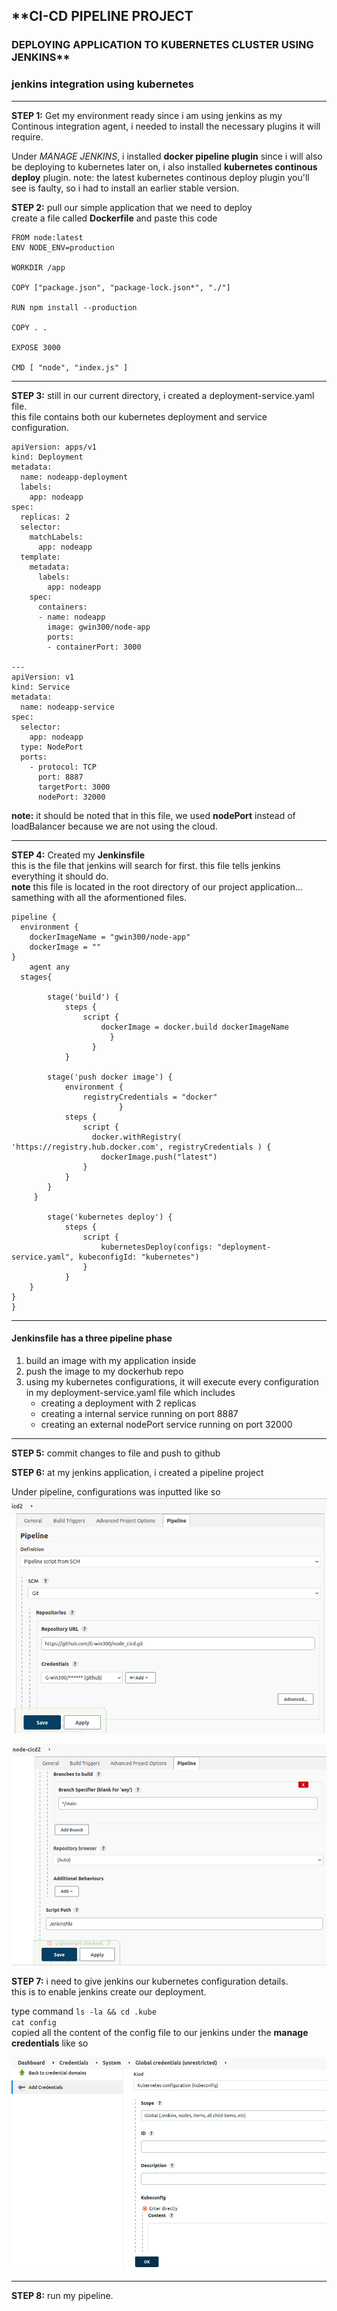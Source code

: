 ## **CI-CD PIPELINE PROJECT

### DEPLOYING APPLICATION TO KUBERNETES CLUSTER USING JENKINS**    
### jenkins integration using kubernetes

---
**STEP 1:** Get my environment ready
since i am using jenkins as my Continous integration agent, i needed to install the necessary plugins it will require.

Under *MANAGE JENKINS*, i installed **docker pipeline plugin**
since i will also be deploying to kubernetes later on, i also installed **kubernetes continous deploy** plugin.
note: the latest kubernetes continous deploy plugin you'll see is faulty, so i had to install an earlier stable version.

**STEP 2:** pull our simple application that we need to deploy  
create a file called **Dockerfile** and paste this code  
```
FROM node:latest
ENV NODE_ENV=production

WORKDIR /app

COPY ["package.json", "package-lock.json*", "./"]

RUN npm install --production

COPY . .

EXPOSE 3000

CMD [ "node", "index.js" ]
```


---
**STEP 3:** still in our current directory, i created a deployment-service.yaml file.  
this file contains both our kubernetes deployment and service configuration.

```
apiVersion: apps/v1
kind: Deployment
metadata:
  name: nodeapp-deployment
  labels:
    app: nodeapp
spec:
  replicas: 2
  selector:
    matchLabels:
      app: nodeapp
  template:
    metadata:
      labels:
        app: nodeapp
    spec:
      containers:
      - name: nodeapp
        image: gwin300/node-app
        ports:
        - containerPort: 3000

---
apiVersion: v1
kind: Service
metadata:
  name: nodeapp-service
spec:
  selector:
    app: nodeapp
  type: NodePort
  ports:
    - protocol: TCP
      port: 8887
      targetPort: 3000
      nodePort: 32000
```

**note:** it should be noted that in this file, we used **nodePort** instead of loadBalancer because we are not using the cloud. 

---
**STEP 4:** Created my **Jenkinsfile**  
this is the file that jenkins will search for first. this file tells jenkins everything it should do.  
**note** this file is located in the root directory of our project application... samething with all the aformentioned files.

```
pipeline {
  environment {
    dockerImageName = "gwin300/node-app"
    dockerImage = ""
}
    agent any
  stages{
    
        stage('build') {
            steps {
                script {
                    dockerImage = docker.build dockerImageName
                      }
                  }
            }
        
        stage('push docker image') {
            environment {
                registryCredentials = "docker"
                        }
            steps {
                script {
                  docker.withRegistry( 'https://registry.hub.docker.com', registryCredentials ) {
                    dockerImage.push("latest")
                }
            }
        }
     }
        
        stage('kubernetes deploy') {
            steps {
                script {
                    kubernetesDeploy(configs: "deployment-service.yaml", kubeconfigId: "kubernetes")
                }
            }
    }
}
}
```
---
#### Jenkinsfile has a three pipeline phase  
1. build an image with my application inside
2. push the image to my dockerhub repo
3. using my kubernetes configurations, it will execute every configuration in my deployment-service.yaml file which includes  
   * creating a deployment with 2 replicas
   * creating a internal service running on port 8887 
   * creating an external nodePort service running on port 32000

---
**STEP 5:** commit changes to file and push to github

**STEP 6:** at my jenkins application, i created a pipeline project

Under pipeline, configurations was inputted like so
![jenkins-configuration](images/picture1.png)

![jenkins-configuration](images/picture2.png)

**STEP 7:** i need to give jenkins our kubernetes configuration details.  
this is to enable jenkins create our deployment.

type command `ls -la && cd .kube`  
`cat config`  
copied all the content of the config file to our jenkins under the **manage credentials** like so

![jenkins-configuration](images/picture3.png)

---

**STEP 8:** run my pipeline.
